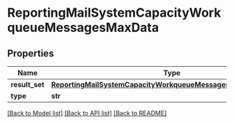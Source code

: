 # ReportingMailSystemCapacityWorkqueueMessagesMaxData

## Properties
Name | Type | Description | Notes
------------ | ------------- | ------------- | -------------
**result_set** | [**ReportingMailSystemCapacityWorkqueueMessagesMaxDataResultSet**](ReportingMailSystemCapacityWorkqueueMessagesMaxDataResultSet.md) |  | [optional] 
**type** | **str** |  | [optional] 

[[Back to Model list]](../README.md#documentation-for-models) [[Back to API list]](../README.md#documentation-for-api-endpoints) [[Back to README]](../README.md)

